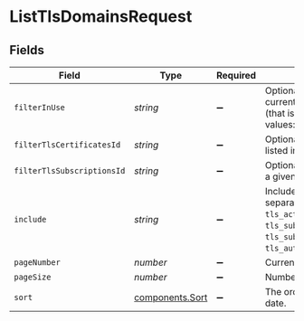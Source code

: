 # ListTlsDomainsRequest


## Fields

| Field                                                                                                                                                                                                                                  | Type                                                                                                                                                                                                                                   | Required                                                                                                                                                                                                                               | Description                                                                                                                                                                                                                            | Example                                                                                                                                                                                                                                |
| -------------------------------------------------------------------------------------------------------------------------------------------------------------------------------------------------------------------------------------- | -------------------------------------------------------------------------------------------------------------------------------------------------------------------------------------------------------------------------------------- | -------------------------------------------------------------------------------------------------------------------------------------------------------------------------------------------------------------------------------------- | -------------------------------------------------------------------------------------------------------------------------------------------------------------------------------------------------------------------------------------- | -------------------------------------------------------------------------------------------------------------------------------------------------------------------------------------------------------------------------------------- |
| `filterInUse`                                                                                                                                                                                                                          | *string*                                                                                                                                                                                                                               | :heavy_minus_sign:                                                                                                                                                                                                                     | Optional. Limit the returned domains to those currently using Fastly to terminate TLS with SNI (that is, domains considered "in use") Permitted values: true, false.                                                                   |                                                                                                                                                                                                                                        |
| `filterTlsCertificatesId`                                                                                                                                                                                                              | *string*                                                                                                                                                                                                                               | :heavy_minus_sign:                                                                                                                                                                                                                     | Optional. Limit the returned domains to those listed in the given TLS certificate's SAN list.                                                                                                                                          |                                                                                                                                                                                                                                        |
| `filterTlsSubscriptionsId`                                                                                                                                                                                                             | *string*                                                                                                                                                                                                                               | :heavy_minus_sign:                                                                                                                                                                                                                     | Optional. Limit the returned domains to those for a given TLS subscription.                                                                                                                                                            |                                                                                                                                                                                                                                        |
| `include`                                                                                                                                                                                                                              | *string*                                                                                                                                                                                                                               | :heavy_minus_sign:                                                                                                                                                                                                                     | Include related objects. Optional, comma-separated values. Permitted values: `tls_activations`, `tls_certificates`, `tls_subscriptions`, `tls_subscriptions.tls_authorizations`, and `tls_authorizations.globalsign_email_challenge`.<br/> |                                                                                                                                                                                                                                        |
| `pageNumber`                                                                                                                                                                                                                           | *number*                                                                                                                                                                                                                               | :heavy_minus_sign:                                                                                                                                                                                                                     | Current page.                                                                                                                                                                                                                          | 1                                                                                                                                                                                                                                      |
| `pageSize`                                                                                                                                                                                                                             | *number*                                                                                                                                                                                                                               | :heavy_minus_sign:                                                                                                                                                                                                                     | Number of records per page.                                                                                                                                                                                                            | 20                                                                                                                                                                                                                                     |
| `sort`                                                                                                                                                                                                                                 | [components.Sort](../../models/shared/sort.md)                                                                                                                                                                                         | :heavy_minus_sign:                                                                                                                                                                                                                     | The order in which to list the results by creation date.                                                                                                                                                                               |                                                                                                                                                                                                                                        |